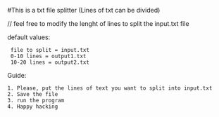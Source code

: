 #This is a txt file splitter (Lines of txt can be divided)

// feel free to modify the lenght of lines to split the input.txt file

default values:

     file to split = input.txt
     0-10 lines = output1.txt 
     10-20 lines = output2.txt

Guide:


    1. Please, put the lines of text you want to split into input.txt
    2. Save the file
    3. run the program
    4. Happy hacking

                                    
